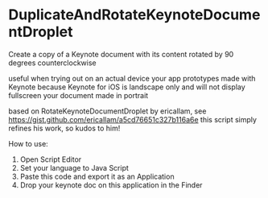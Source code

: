 DuplicateAndRotateKeynoteDocumentDroplet
========================================

Create a copy of a Keynote document with its content rotated by 90 degrees counterclockwise

useful when trying out on an actual device your app prototypes made with Keynote
because Keynote for iOS is landscape only and will not display fullscreen your document made in portrait
 
based on RotateKeynoteDocumentDroplet by ericallam, see https://gist.github.com/ericallam/a5cd76651c327b116a6e
this script simply refines his work, so kudos to him!

How to use:
1. Open Script Editor
2. Set your language to Java Script
3. Paste this code and export it as an Application
4. Drop your keynote doc on this application in the Finder
